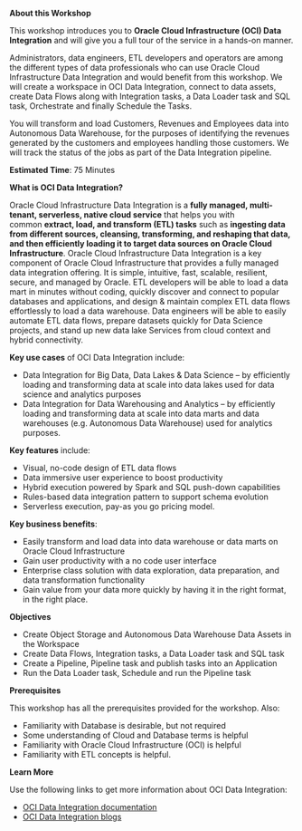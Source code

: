﻿
**About this Workshop**

This workshop introduces you to **Oracle Cloud Infrastructure (OCI) Data Integration** and will give you a full tour of the service in a hands-on manner.

Administrators, data engineers, ETL developers and operators are among the different types of data professionals who can use Oracle Cloud Infrastructure Data Integration and would benefit from this workshop. We will create a workspace in OCI Data Integration, connect to data assets, create Data Flows along with Integration tasks, a Data Loader task and SQL task, Orchestrate and finally Schedule the Tasks.

You will transform and load Customers, Revenues and Employees data into Autonomous Data Warehouse, for the purposes of identifying the revenues generated by the customers and employees handling those customers. We will track the status of the jobs as part of the Data Integration pipeline.

**Estimated Time**: 75 Minutes

**What is OCI Data Integration?**

Oracle Cloud Infrastructure Data Integration is a **fully managed, multi-tenant, serverless, native cloud service** that helps you with common **extract, load, and transform (ETL) tasks** such as **ingesting data from different sources, cleansing, transforming, and reshaping that data, and then efficiently loading it to target data sources on Oracle Cloud Infrastructure**. Oracle Cloud Infrastructure Data Integration is a key component of Oracle Cloud Infrastructure that provides a fully managed data integration offering. It is simple, intuitive, fast, scalable, resilient, secure, and managed by Oracle. ETL developers will be able to load a data mart in minutes without coding, quickly discover and connect to popular databases and applications, and design & maintain complex ETL data flows effortlessly to load a data warehouse. Data engineers will be able to easily automate ETL data flows, prepare datasets quickly for Data Science projects, and stand up new data lake Services from cloud context and hybrid connectivity.

**Key use cases** of OCI Data Integration include:

- Data Integration for Big Data, Data Lakes & Data Science – by efficiently loading and transforming data at scale into data lakes used for data science and analytics purposes
- Data Integration for Data Warehousing and Analytics – by efficiently loading and transforming data at scale into data marts and data warehouses (e.g. Autonomous Data Warehouse) used for analytics purposes.

**Key features** include:

- Visual, no-code design of ETL data flows
- Data immersive user experience to boost productivity
- Hybrid execution powered by Spark and SQL push-down capabilities
- Rules-based data integration pattern to support schema evolution
- Serverless execution, pay-as you go pricing model.

**Key business benefits**:

- Easily transform and load data into data warehouse or data marts on Oracle Cloud Infrastructure
- Gain user productivity with a no code user interface
- Enterprise class solution with data exploration, data preparation, and data transformation functionality
- Gain value from your data more quickly by having it in the right format, in the right place.

**Objectives**

- Create Object Storage and Autonomous Data Warehouse Data Assets in the Workspace
- Create Data Flows, Integration tasks, a Data Loader task and SQL task
- Create a Pipeline, Pipeline task and publish tasks into an Application
- Run the Data Loader task, Schedule and run the Pipeline task

**Prerequisites**

This workshop has all the prerequisites provided for the workshop. Also:

- Familiarity with Database is desirable, but not required
- Some understanding of Cloud and Database terms is helpful
- Familiarity with Oracle Cloud Infrastructure (OCI) is helpful
- Familiarity with ETL concepts is helpful.



**Learn More**

Use the following links to get more information about OCI Data Integration:

- [OCI Data Integration documentation](https://docs.oracle.com/en-us/iaas/data-integration/using/index.htm)
- [OCI Data Integration blogs](https://blogs.oracle.com/dataintegration/)



